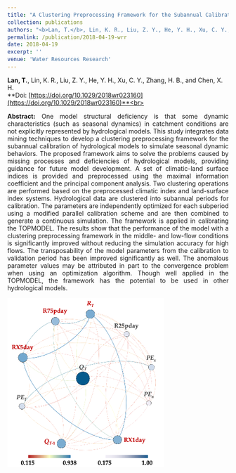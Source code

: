 ```yaml
---
title: "A Clustering Preprocessing Framework for the Subannual Calibration of a Hydrological Model Considering Climate‐Land Surface Variations"
collection: publications
authors: "<b>Lan, T.</b>, Lin, K. R., Liu, Z. Y., He, Y. H., Xu, C. Y., Zhang, H. B., and Chen, X. H."
permalink: /publication/2018-04-19-wrr
date: 2018-04-19
excerpt: ''
venue: 'Water Resources Research'
---
```

**Lan, T.**, Lin, K. R., Liu, Z. Y., He, Y. H., Xu, C. Y., Zhang, H. B., and Chen, X. H.<br>
**Doi: [https://doi.org/10.1029/2018wr023160](https://doi.org/10.1029/2018wr023160)**<br>
 <p style="text-align:justify; text-justify:inter-ideograph;">
<b>Abstract:</b> One model structural deficiency is that some dynamic characteristics (such as seasonal dynamics) in catchment conditions are not explicitly represented by hydrological models. This study integrates data mining techniques to develop a clustering preprocessing framework for the subannual calibration of hydrological models to simulate seasonal dynamic behaviors. The proposed framework aims to solve the problems caused by missing processes and deficiencies of hydrological models, providing guidance for future model development. A set of climatic-land surface indices is provided and preprocessed using the maximal information coefficient and the principal component analysis. Two clustering operations are performed based on the preprocessed climatic index and land-surface index systems. Hydrological data are clustered into subannual periods for calibration. The parameters are independently optimized for each subperiod using a modified parallel calibration scheme and are then combined to generate a continuous simulation. The framework is applied in calibrating the TOPMODEL. The results show that the performance of the model with a clustering preprocessing framework in the middle- and low-flow conditions is significantly improved without reducing the simulation accuracy for high flows. The transposability of the model parameters from the calibration to validation period has been improved significantly as well. The anomalous parameter values may be attributed in part to the convergence problem when using an optimization algorithm. Though well applied in the TOPMODEL, the framework has the potential to be used in other hydrological models.<br>
</p>
<img src='/images/paper1.png'>
